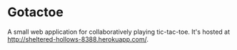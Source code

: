 Gotactoe
========
A small web application for collaboratively playing tic-tac-toe. It's hosted at http://sheltered-hollows-8388.herokuapp.com/.
